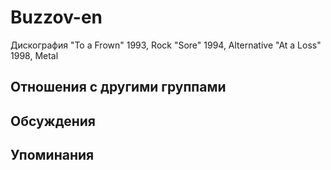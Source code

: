 # Buzzov-en

Дискография
"To a Frown" 1993, Rock
"Sore" 1994, Alternative
"At a Loss" 1998, Metal

## Отношения с другими группами


## Обсуждения


## Упоминания

